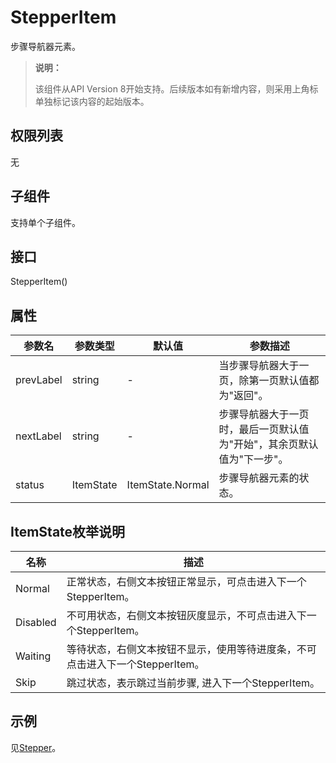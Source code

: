 # StepperItem

步骤导航器元素。


>  **说明：**
>
>  该组件从API Version 8开始支持。后续版本如有新增内容，则采用上角标单独标记该内容的起始版本。


## 权限列表

无


## 子组件

支持单个子组件。


## 接口

StepperItem()


## 属性

| 参数名       | 参数类型      | 默认值              | 参数描述                                  |
| --------- | --------- | ---------------- | ------------------------------------- |
| prevLabel | string    | -                | 当步骤导航器大于一页，除第一页默认值都为"返回"。             |
| nextLabel | string    | -                | 步骤导航器大于一页时，最后一页默认值为"开始"，其余页默认值为"下一步"。 |
| status    | ItemState | ItemState.Normal | 步骤导航器元素的状态。                           |

## ItemState枚举说明

| 名称       | 描述                                       |
| -------- | ---------------------------------------- |
| Normal   | 正常状态，右侧文本按钮正常显示，可点击进入下一个StepperItem。     |
| Disabled | 不可用状态，右侧文本按钮灰度显示，不可点击进入下一个StepperItem。   |
| Waiting  | 等待状态，右侧文本按钮不显示，使用等待进度条，不可点击进入下一个StepperItem。 |
| Skip     | 跳过状态，表示跳过当前步骤,&nbsp;进入下一个StepperItem。    |

## 示例

见[Stepper](ts-basic-components-stepper.md)。

